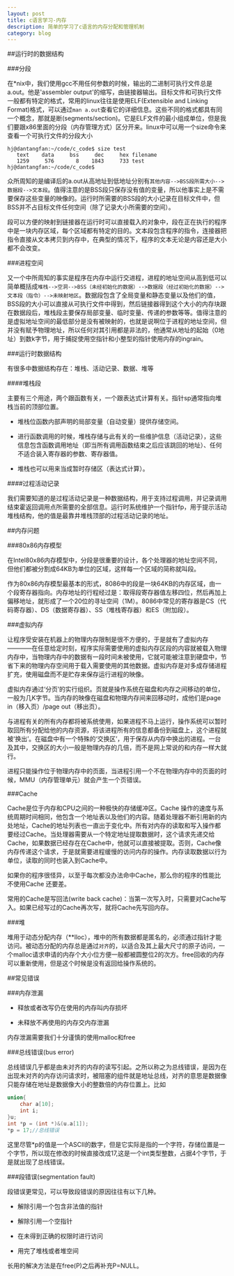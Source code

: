 ```yaml
---
layout: post
title: c语言学习-内存
description: 简单的学习了c语言的内存分配和管理机制
category: blog
---
```



##运行时的数据结构

###分段

在*nix中，我们使用gcc不用任何参数的时候，输出的二进制可执行文件总是a.out。他是'assembler output'的缩写，由链接器输出。目标文件和可执行文件一般都有特定的格式，常用的linux往往是使用ELF(Extensible and Linking Format)格式，可以通过`man a.out`查看它的详细信息。这些不同的格式都具有同一个概念，那就是断(segments/section)。它是ELF文件的最小组成单位，但是我们要跟x86里面的分段（内存管理方式）区分开来。linux中可以用一个size命令来查看一个可执行文件的分段大小

```
hj@dantangfan:~/code/c_code$ size test
   text	   data	    bss	    dec	    hex	filename
   1259	    576	      8	   1843	    733	test
hj@dantangfan:~/code/c_code$ 
```

众所周知的是编译后的a.out从高地址到低地址分别有`其他内容-->BSS段所需大小-->数据段-->文本段`。值得注意的是BSS段只保存没有值的变量，所以他事实上是不需要保存这些变量的映像的。运行时所需要的BSS段的大小记录在目标文件中，但BSS并不占目标文件任何空间（除了记录大小所需要的空间）。

段可以方便的映射到链接器在运行时可以直接载入的对象中，段在正在执行的程序中是一块内存区域，每个区域都有特定的目的。文本段包含程序的指令，连接器把指令直接从文本拷贝到内存中，在典型的情况下，程序的文本无论是内容还是大小都不会改变。

###进程空间

又一个中所周知的事实是程序在内存中运行交进程，进程的地址空间从高到低可以简单概括成`堆栈-->空洞-->BSS（未经初始化的数据）-->数据段（经过初始化的数据）-->文本段（指令）-->未映射地区`。数据段包含了全局变量和静态变量以及他们的值，BSS段的大小可以直接从可执行文件中得到，然后链接器得到这个大小的内存块跟在数据段后，堆栈段主要保存局部变量、临时变量、传递的参数等等。值得注意的是虚拟地址空间的最低部分是没有被映射的，也就是说啊位于进程的地址空间，但并没有赋予物理地址，所以任何对其引用都是非法的，他通常从地址的起始（0地址）到数k字节，用于捕捉使用空指针和小整型的指针使用内存的ingrain。

###运行时数据结构

有很多中数据结构存在：堆栈、活动记录、数据、堆等

####堆栈段

主要有三个用途，两个跟函数有关，一个跟表达式计算有关。指针sp通常指向堆栈当前的顶部位置。

* 堆栈位函数内部声明的局部变量（自动变量）提供存储空间。

* 进行函数调用的时候，堆栈存储与此有关的一些维护信息（活动记录），这些信息包含函数调用地址（即当所有调用函数结束之后应该跳回的地址）、任何不适合装入寄存器的参数、寄存器值。

* 堆栈也可以用来当成暂时存储区（表达式计算）。

####过程活动记录

我们需要知道的是过程活动记录是一种数据结构，用于支持过程调用，并记录调用结束霍返回调用点所需要的全部信息。运行时系统维护一个指针fp，用于提示活动堆栈结构，他的值是最靠井堆栈顶部的过程活动记录的地址。

##内存问题

###80x86内存模型

在Intel80x86内存模型中，分段是很重要的设计，各个处理器的地址空间不同，但他们都被分割成64KB为单位的区域，这样每一个区域的简称就叫段。

作为80x86内存模型最基本的形式，8086中的段是一块64KB的内存区域，由一个段寄存器指向。内存地址的行程经过是：取得段寄存器值左移四位，然后再加上偏移地址，就形成了一个20位的寻址空间（1M）。8086中常见的寄存器是CS（代码寄存器）、DS（数据寄存器）、SS（堆栈寄存器）和ES（附加段）。

###虚拟内存

让程序受安装在机器上的物理内存限制是很不方便的，于是就有了虚拟内存————在任意给定时刻，程序实际需要使用的虚拟内存区段的内容就被载入物理内存中，当物理内存中的数据有一段时间未被使用，它就可能被注意到硬盘中，节省下来的物理内存空间用于载入需要使用的其他数据。虚拟内存是对多成存储进程扩充，使用磁盘而不是贮存来保存运行进程的映像。

虚拟内存通过‘分页’的实行组织。页就是操作系统在磁盘和内存之间移动的单位，一般为几K字节。当内存的映像在磁盘和物理内存间来回移动时，成他们是page in（移入页）/page out（移出页）。

与进程有关的所有内存都将被系统使用，如果进程不马上运行，操作系统可以暂时取回所有分配给他的内存资源，将该进程所有的信息都备份到磁盘上，这个进程就被‘换出’。在磁盘中有一个特殊的‘交换区’，用于保存从内存中换出的进程。一台及其中，交换区的大小一般是物理内存的几倍，而不是网上常说的和内存一样大就行。

进程只能操作位于物理内存中的页面，当进程引用一个不在物理内存中的页面的时候，MMU（内存管理单元）就会产生一个页错误。

###Cache

Cache是位于内存和CPU之间的一种极快的存储缓冲区。Cache 操作的速度与系统周期时间相同，他包含一个地址表以及他们的内容。随着处理器不断引用新的内处地址，Cache的地址列表也一直出于变化中。所有对内存的读取和写入操作都要经过Cache。当处理器需要从一个特定地址提取数据时，这个请求先递交给Cache，如果数据已经存在在Cache中，他就可以直接被提取。否则，Cache像内存传递这个请求，于是就需要进程缓慢的访问内存的操作。内存读取数据以行为单位，读取的同时也装入到Cache中。

如果你的程序很怪异，以至于每次都没办法命中Cache，那么你的程序的性能比不使用Cache 还要差。

常用的Cache是写回法(write back cache)：当第一次写入时，只需要对Cache写入。如果已经写过的Cache再次写，就将Cache先写回内存。

###堆

堆用于动态分配内存（**lloc），堆中的所有数据都是匿名的，必须通过指针才能访问。被动态分配的内存总是通过`对齐`的，以适合及其上最大尺寸的原子访问，一个malloc请求申请的内存个大小位方便一般都被圆整位2的次方。free回收的内存可以重新使用，但是这个时候是没有返回给操作系统的。

##常见错误

###内存泄漏

* 释放或者改写仍在使用的内存叫内存损坏

* 未释放不再使用的内存交内存泄漏

内存泄漏需要我们十分谨慎的使用malloc和free

###总线错误(bus error)

总线错误几乎都是由未对齐的内存的读写引起。之所以称之为总线错误，是因为在出现未对齐的内存访问请求时，被阻塞的组件就是地址总线，对齐的意思是数据像只能存储在地址是数据像大小的整数倍的内存位置上。比如

```c
union{
    char a[10];
    int i;
}u;
int *p = (int *)&(u.a[1]);
*p = 17;//总线错误
```

这里尽管*p的值是一个ASCII的数字，但是它实际是指的一个字符，存储位置是一个字节，所以现在修改的时候直接改成17,这是一个int类型整数，占据4个字节，于是就出现了总线错误。

###段错误(segmentation fault)

段错误更常见，可以导致段错误的原因往往有以下几种。

* 解除引用一个包含非法值的指针

* 解除引用一个空指针

* 在未得到正确的权限时进行访问

* 用完了堆栈或者堆空间

长用的解决方法是在free(P)之后再补充P=NULL。


